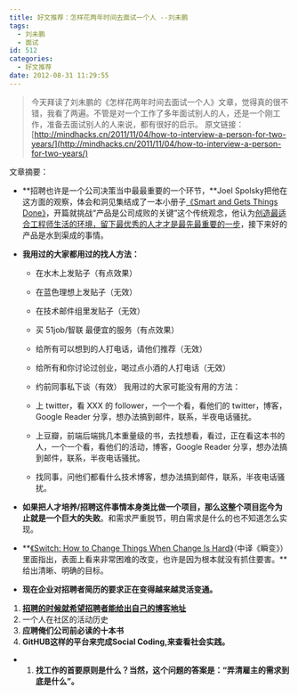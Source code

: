 ```yaml
---
title: 好文推荐：怎样花两年时间去面试一个人 --刘未鹏
tags:
  - 刘未鹏
  - 面试
id: 512
categories:
  - 好文推荐
date: 2012-08-31 11:29:55
---
```


> 今天拜读了刘未鹏的《怎样花两年时间去面试一个人》文章，觉得真的很不错，我看了两遍。不管是对一个工作了多年面试别人的人，还是一个刚工作，准备去面试别人的人来说，都有很好的启示。
原文链接： [http://mindhacks.cn/2011/11/04/how-to-interview-a-person-for-two-years/](http://mindhacks.cn/2011/11/04/how-to-interview-a-person-for-two-years/)

文章摘要：

*   **招聘也许是一个公司决策当中最最重要的一个环节，**Joel Spolsky把他在这方面的观察，体会和洞见集结成了一本小册子[《Smart and Gets Things Done》](http://www.amazon.com/Smart-Gets-Things-Done-Technical/dp/1590598385/)，开篇就挑战“产品是公司成败的关键”这个传统观念，他认为[创造最适合工程师生活的环境，留下最优秀的人才才是最先最重要的一步](http://www.joelonsoftware.com/articles/HighNotes.html)，接下来好的产品是水到渠成的事情。
*   **我用过的大家都用过的找人方法：**

    *   在水木上发贴子（有点效果）
    *   在蓝色理想上发贴子（无效）
    *   在技术邮件组里发贴子（无效）
    *   买 51job/智联 最便宜的服务（有点效果）
    *   给所有可以想到的人打电话，请他们推荐（无效）
    *   给所有和你讨论过创业，喝过点小酒的人打电话（无效）
    *   约前同事私下谈（有效）
我用过的大家可能没有用的方法：

    *   上 twitter，看 XXX 的 follower，一个一个看，看他们的 twitter，博客，Google Reader 分享，想办法搞到邮件，联系，半夜电话骚扰。
    *   上豆瓣，前端后端挑几本重量级的书，去找想看，看过，正在看这本书的人，一个一个看，看他们的活动，博客，Google Reader 分享，想办法搞到邮件，联系，半夜电话骚扰。
    *   找同事，问他们都看什么技术博客，想办法搞到邮件，联系，半夜电话骚扰。

*   **如果把人才培养/招聘这件事情本身类比做一个项目，那么这整个项目迄今为止就是一个巨大的失败**。和需求严重脱节，明白需求是什么的也不知道怎么实现。
*   **[《Switch: How to Change Things When Change Is Hard》](http://www.amazon.com/Switch-Change-Things-When-Hard/dp/0385528752/)（中译《瞬变》）里面指出，表面上看来非常困难的改变，也许是因为根本就没有抓住要害。**给出清晰、明确的目标。
*   **现在企业对招聘者简历的要求正在变得越来越灵活变通。**

1.  **[招聘的时候就希望招聘者能给出自己的博客地址](http://gigix.thoughtworkers.org/2011/6/8/show-me-your-blog)**
2.  一个人在社区的活动历史
3.  **应聘俺们公司前必读的十本书**
4.  **GitHUB这样的平台来完成<strong>Social Coding,来查看社会实践。**</strong>

*   1.  **<strong>找工作的首要原则是什么？当然，这个问题的答案是：“<strong>弄清雇主的需求到底是什么**”。</strong></strong>
